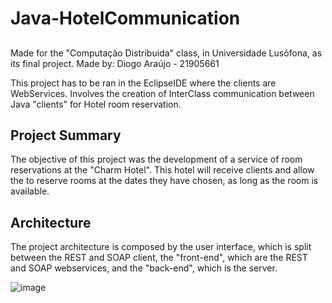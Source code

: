 # Java-HotelCommunication

## 
Made for the "Computação Distribuida" class, in Universidade Lusófona, as its final project.
Made by: Diogo Araújo - 21905661

This project has to be ran in the EclipseIDE where the clients are WebServices.
Involves the creation of InterClass communication between Java "clients" for Hotel room reservation. 

## Project Summary
The objective of this project was the development of a service of room reservations at the "Charm Hotel". This hotel will receive clients and allow the to reserve rooms at the dates they have chosen, as long as the room is available.

## Architecture
The project architecture is composed by the user interface, which is split between the REST and SOAP client, the "front-end", which are the REST and SOAP webservices, and the "back-end", which is the server. 

![image](https://github.com/DiogoAraujoHUB/Java-HotelCommunication/assets/61624282/a8b02351-77d7-46aa-b8bb-27bd331978d3)
